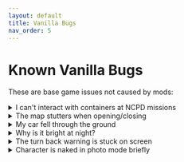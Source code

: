 ```yaml
---
layout: default
title: Vanilla Bugs
nav_order: 5
---
```


# Known Vanilla Bugs

These are base game issues not caused by mods:

<details>
<summary>I can't interact with containers at NCPD missions</summary>

Save and reload your game. This refreshes the interaction system.

</details>

<details>
<summary>The map stutters when opening/closing</summary>

This is worse with frame generation enabled. No current fix.

</details>

<details>
<summary>My car fell through the ground</summary>

Vanilla physics bug. Call another vehicle or fast travel away.

</details>

<details>
<summary>Why is it bright at night?</summary>

Known vanilla lighting bug reported to CDPR. No fix currently.

</details>

<details>
<summary>The turn back warning is stuck on screen</summary>

Save and reload to clear stuck UI elements.

</details>

<details>
<summary>Character is naked in photo mode briefly</summary>

Vanilla loading issue. Wait a moment for clothes to load.

</details>

